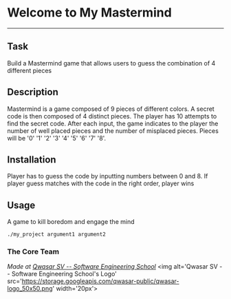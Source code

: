 # Welcome to My Mastermind
***

## Task
Build a Mastermind game that allows users to guess the combination of 4 different pieces

## Description
Mastermind is a game composed of 9 pieces of different colors.
A secret code is then composed of 4 distinct pieces.
The player has 10 attempts to find the secret code.
After each input, the game indicates to the player the number of well placed pieces and the number of misplaced pieces.
Pieces will be '0' '1' '2' '3' '4' '5' '6' '7' '8'.

## Installation
Player has to guess the code by inputting numbers between 0 and 8.
If player guess matches with the code in the right order, player wins

## Usage
A game to kill boredom and engage the mind 
```
./my_project argument1 argument2
```

### The Core Team


<span><i>Made at <a href='https://qwasar.io'>Qwasar SV -- Software Engineering School</a></i></span>
<span><img alt='Qwasar SV -- Software Engineering School's Logo' src='https://storage.googleapis.com/qwasar-public/qwasar-logo_50x50.png' width='20px'></span>
